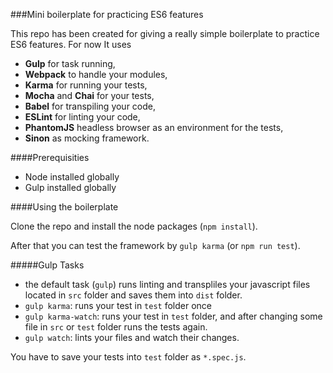 ###Mini boilerplate for practicing ES6 features

This repo has been created for giving a really simple boilerplate to practice ES6 features. For now 
It uses 
- **Gulp** for task running,
- **Webpack** to handle your modules,
- **Karma** for running your tests,
- **Mocha** and **Chai** for your tests,
- **Babel** for transpiling your code,
- **ESLint** for linting your code,
- **PhantomJS** headless browser as an environment for the tests,
- **Sinon** as mocking framework.

####Prerequisities

- Node installed globally
- Gulp installed globally

####Using the boilerplate

Clone the repo and install the node packages (`npm install`). 

After that you can test the framework by `gulp karma` (or `npm run test`).

#####Gulp Tasks

- the default task (`gulp`) runs linting and transpliles your javascript files located in `src` folder 
and saves them into `dist` folder. 
- `gulp karma`: runs your test in `test` folder once
- `gulp karma-watch`: runs your test in `test` folder, and after changing some file in `src` or `test` folder 
runs the tests again.
- `gulp watch`: lints your files and watch their changes.

You have to save your tests into `test` folder as `*.spec.js`.



